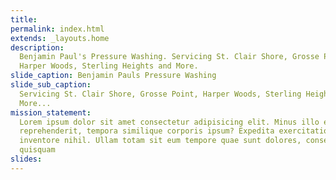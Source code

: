 ```yaml
---
title:
permalink: index.html
extends: _layouts.home
description:
  Benjamin Paul's Pressure Washing. Servicing St. Clair Shore, Grosse Point,
  Harper Woods, Sterling Heights and More.
slide_caption: Benjamin Pauls Pressure Washing
slide_sub_caption:
  Servicing St. Clair Shore, Grosse Point, Harper Woods, Sterling Heights and
  More...
mission_statement:
  Lorem ipsum dolor sit amet consectetur adipisicing elit. Minus illo eaque
  reprehenderit, tempora similique corporis ipsum? Expedita exercitationem
  inventore nihil. Ullam totam sit eum tempore quae sunt dolores, consectetur
  quisquam
slides:
---
```

